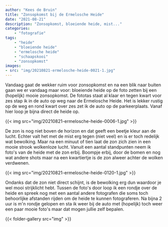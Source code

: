 ```yaml
---
author: "Kees de Bruin"
title: "Zonsopkomst bij de Ermelosche Heide"
date: "2021-08-21"
description: "Zonsopkomst, bloeiende heide, mist..."
categories:
    - "fotografie"
tags:
    - "heide"
    - "bloeiende heide"
    - "ermelosche heide"
    - "schaapskooi"
    - "zonsopkomst"
images:
- src: "img/20210821-ermelosche-heide-0021-1.jpg"
---
```


Vandaag gaat de wekker ruim voor zonsopkomst en na een blik naar buiten gaan we er vandaag maar voor: bloeiende heide op de foto zetten bij een (hopelijk) mooie zonsopkomst. De fototas staat al klaar en tegen kwart voor zes stap ik in de auto op weg naar de Ermelosche Heide. Het is lekker rustig op de weg en rond kwart over zes zet ik de auto op de parkeerplaats. Vanaf hier loop je bijna direct de heide op.

{{< img src="img/20210821-ermelosche-heide-0006-1.jpg" >}}

De zon is nog niet boven de horizon en dat geeft een beetje kleur aan de lucht. Echter valt het met de mist erg tegen (niet veel) en is er toch redelijk wat bewolking. Maar na een minuut of tien laat de zon zich zien in een mooie strook wolkenloze lucht. Vanuit een aantal standpunten neem ik foto's van de heide met de zon erbij. Boompje erbij, door de bomen en nog wat andere shots maar na een kwartiertje is de zon alweer achter de wolken verdwenen.

{{< img src="img/20210821-ermelosche-heide-0120-1.jpg" >}}

Ondanks dat de zon niet direct schijnt, is de bewolking erg dun waardoor je wel mooi strijklicht hebt. Tussen de foto's door loop ik een rondje over de heide en spreek nog met een aantal andere fotografen die soms toch behoorlijke afstanden rijden om de heide te kunnen fotograferen. Na bijna 2 uur is m'n rondje gelopen en sta ik weer bij de auto met (hopelijk) toch weer een paar mooie foto's maar dat mogen jullie zelf bepalen.

{{< folder-gallery src="img" >}}